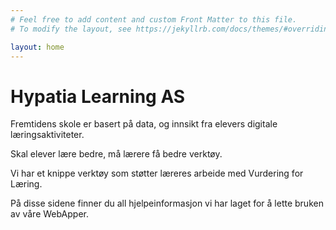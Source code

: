 ```yaml
---
# Feel free to add content and custom Front Matter to this file.
# To modify the layout, see https://jekyllrb.com/docs/themes/#overriding-theme-defaults

layout: home
---
```

# Hypatia Learning AS

Fremtidens skole er basert på data, og innsikt fra elevers digitale læringsaktiviteter.

Skal elever lære bedre, må lærere få bedre verktøy.

Vi har et knippe verktøy som støtter læreres arbeide med Vurdering for Læring.

På disse sidene finner du all hjelpeinformasjon vi har laget for å lette bruken av våre WebApper.
